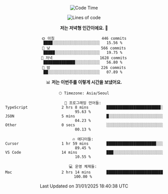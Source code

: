 <div align='center'>
 
<!--START_SECTION:waka-->
![Code Time](http://img.shields.io/badge/Code%20Time-4%2C104%20hrs%2050%20mins-blue)

![Lines of code](https://img.shields.io/badge/%EC%A0%80%EB%8A%94%20%EC%97%AC%ED%83%9C%EA%B9%8C%EC%A7%80%20-1.5%20million%20%EC%A4%84%EC%9D%98%20%EC%BD%94%EB%93%9C%EB%A5%BC%20%EC%9E%91%EC%84%B1%ED%96%88%EC%96%B4%EC%9A%94.-blue)

**저는 저녁형 인간이에요. 🦉** 

```text
🌞 아침                     446 commits         ████░░░░░░░░░░░░░░░░░░░░░   15.56 % 
🌆 낮　                     566 commits         █████░░░░░░░░░░░░░░░░░░░░   19.75 % 
🌃 저녁                     1628 commits        ██████████████░░░░░░░░░░░   56.80 % 
🌙 밤　                     226 commits         ██░░░░░░░░░░░░░░░░░░░░░░░   07.89 % 
```


📊 **저는 이번주를 이렇게 시간을 보냈어요.** 

```text
🕑︎ Timezone: Asia/Seoul

💬 프로그래밍 언어들: 
TypeScript               2 hrs 8 mins        ████████████████████████░   95.63 % 
JSON                     5 mins              █░░░░░░░░░░░░░░░░░░░░░░░░   04.23 % 
Other                    0 secs              ░░░░░░░░░░░░░░░░░░░░░░░░░   00.13 % 

🔥 에디터들: 
Cursor                   1 hr 59 mins        ██████████████████████░░░   89.45 % 
VS Code                  14 mins             ███░░░░░░░░░░░░░░░░░░░░░░   10.55 % 

💻 운영 체제들: 
Mac                      2 hrs 14 mins       █████████████████████████   100.00 % 
```


 Last Updated on 31/01/2025 18:40:38 UTC
<!--END_SECTION:waka-->
 </div>
<!---
Emewjin/Emewjin is a ✨ special ✨ repository because its `README.md` (this file) appears on your GitHub profile.
You can click the Preview link to take a look at your changes.
--->
